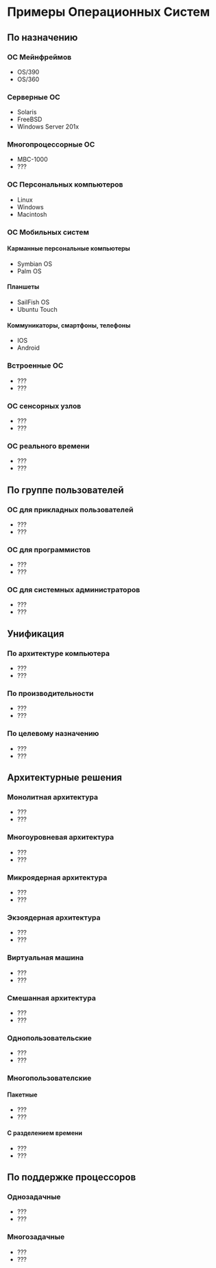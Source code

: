 # Примеры Операционных Систем

## По назначению

### ОС Мейнфреймов
- OS/390
- OS/360

### Серверные ОС
- Solaris
- FreeBSD
- Windows Server 201x

### Многопроцессорные ОС
- МВС-1000
- ???

### ОС Персональных компьютеров
- Linux
- Windows
- Macintosh

### ОС Мобильных систем

#### Карманные персональные компьютеры
- Symbian OS
- Palm OS
  
#### Планшеты
- SailFish OS
- Ubuntu Touch
  
#### Коммуникаторы, смартфоны, телефоны
- IOS
- Android

### Встроенные ОС
- ???
- ???

### ОС сенсорных узлов
- ???
- ???

### ОС реального времени
- ???
- ???

## По группе пользователей

### ОС для прикладных пользователей 
- ???
- ???

### ОС для программистов
- ???
- ???

### ОС для системных администраторов
- ???
- ???

## Унификация 

### По архитектуре компьютера 
- ???
- ???

### По производительности
- ???
- ???

### По целевому назначению
- ???
- ???

## Архитектурные решения 

### Монолитная архитектура
- ???
- ???

### Многоуровневая архитектура
- ???
- ???

### Микроядерная архитектура
- ???
- ???

### Экзоядерная архитектура
- ???
- ???

### Виртуальная машина
- ???
- ???

### Смешанная архитектура
- ???
- ???

### Однопользовательские
- ???
- ???

### Многопользователские 

#### Пакетные 
- ???
- ???

#### С разделением времени
- ???
- ???

## По поддержке процессоров

### Однозадачные 
- ???
- ???
  
### Многозадачные 
- ???
- ???
